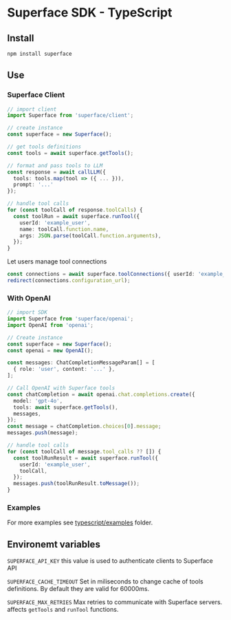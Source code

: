 # Superface SDK - TypeScript

## Install

```sh
npm install superface
```

## Use

### Superface Client

```ts
// import client
import Superface from 'superface/client';

// create instance 
const superface = new Superface();

// get tools definitions
const tools = await superface.getTools();

// format and pass tools to LLM 
const response = await callLLM({
  tools: tools.map(tool => ({ ... })),
  prompt: '...'
});

// handle tool calls
for (const toolCall of response.toolCalls) {
  const toolRun = await superface.runTool({
    userId: 'example_user',
    name: toolCall.function.name,
    args: JSON.parse(toolCall.function.arguments),
  });
}
```

Let users manage tool connections
```ts
const connections = await superface.toolConnections({ userId: 'example_user' });
redirect(connections.configuration_url);
```

### With OpenAI

```ts
// import SDK
import Superface from 'superface/openai';
import OpenAI from 'openai';

// Create instance
const superface = new Superface();
const openai = new OpenAI();

const messages: ChatCompletionMessageParam[] = [
  { role: 'user', content: '...' },
];

// Call OpenAI with Superface tools
const chatCompletion = await openai.chat.completions.create({
  model: 'gpt-4o',
  tools: await superface.getTools(),
  messages,
});
const message = chatCompletion.choices[0].message;
messages.push(message);

// handle tool calls
for (const toolCall of message.tool_calls ?? []) {
  const toolRunResult = await superface.runTool({
    userId: 'example_user',
    toolCall,
  });
  messages.push(toolRunResult.toMessage());
}
```

### Examples

For more examples see [typescript/examples](./examples) folder.

## Environemt variables

`SUPERFACE_API_KEY` this value is used to authenticate clients to Superface API

`SUPERFACE_CACHE_TIMEOUT` Set in miliseconds to change cache of tools definitions. By default they are valid for 60000ms.

`SUPERFACE_MAX_RETRIES` Max retries to communicate with Superface servers. affects `getTools` and `runTool` functions.